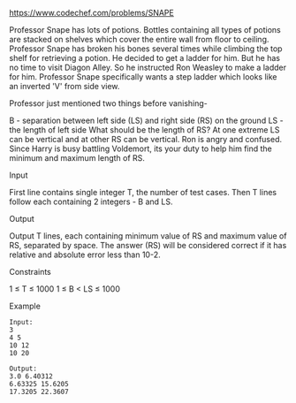 https://www.codechef.com/problems/SNAPE

Professor Snape has lots of potions. Bottles containing all types of potions are stacked on shelves which cover the entire wall from floor to ceiling. Professor Snape has broken his bones several times while climbing the top shelf for retrieving a potion. He decided to get a ladder for him. But he has no time to visit Diagon Alley. So he instructed Ron Weasley to make a ladder for him. Professor Snape specifically wants a step ladder which looks like an inverted 'V' from side view.


Professor just mentioned two things before vanishing-

B - separation between left side (LS) and right side (RS) on the ground
LS - the length of left side
What should be the length of RS? At one extreme LS can be vertical and at other RS can be vertical. Ron is angry and confused. Since Harry is busy battling Voldemort, its your duty to help him find the minimum and maximum length of RS.

Input

First line contains single integer T, the number of test cases. Then T lines follow each containing 2 integers - B and LS.

Output

Output T lines, each containing minimum value of RS and maximum value of RS, separated by space. The answer (RS) will be considered correct if it has relative and absolute error less than 10-2.

Constraints

1 ≤ T ≤ 1000
1 ≤ B < LS ≤ 1000

Example
```
Input:
3
4 5
10 12
10 20

Output:
3.0 6.40312
6.63325 15.6205
17.3205 22.3607
```
